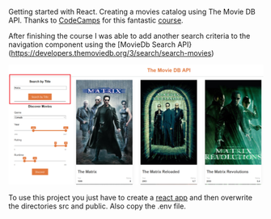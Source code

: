 Getting started with React. Creating a movies catalog using The Movie DB API. Thanks to [CodeCamps](https://www.codecamps.com/) for this fantastic [course](https://sweetpumpkins.codecamps.com/).  

After finishing the course I was able to add another search criteria to the navigation component using the [MovieDb Search API}(https://developers.themoviedb.org/3/search/search-movies)  

![search movie by title](https://raw.githubusercontent.com/Fahani/the-movie-db-api/master/public/Search-by-title.png "Search Movie by Title")  

To use this project you just have to create a [react app](https://reactjs.org/docs/add-react-to-a-new-app.html) and then overwrite the directories src and public. Also copy the .env file.